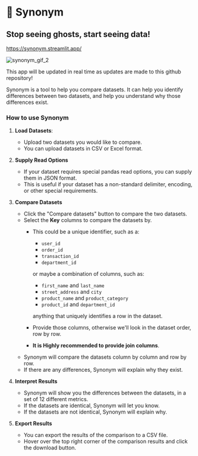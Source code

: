 # :ghost: Synonym

## Stop seeing ghosts, start seeing data!

https://synonym.streamlit.app/

![synonym_gif_2](https://github.com/user-attachments/assets/9bfae2a8-3828-42cd-8fa2-489892d64ce5)


This app will be updated in real time as updates are made to this github repository!

Synonym is a tool to help you compare datasets. It can help you identify differences between two datasets, and help you understand why those differences exist.
        
### How to use Synonym

1. **Load Datasets**:
     - Upload two datasets you would like to compare.
     - You can upload datasets in CSV or Excel format.

2. **Supply Read Options**
     - If your dataset requires special pandas read options, you can supply them in JSON format.
     - This is useful if your dataset has a non-standard delimiter, encoding, or other special requirements.

3. **Compare Datasets**
     - Click the "Compare datasets" button to compare the two datasets.
     - Select the **Key** columns to compare the datasets by.
          - This could be a unique identifier, such as a:
               
               - `user_id`
               - `order_id`
               - `transaction_id`
               - `department_id`
          
               or maybe a combination of columns, such as:

               - `first_name` and `last_name`
               - `street_address` and `city`
               - `product_name` and `product_category`
               - `product_id` and `department_id`
          
               anything that uniquely identifies a row in the dataset.
          - Provide those columns, otherwise we'll look in the dataset order, row by row.
          - **It is Highly recommended to provide join columns**.
     - Synonym will compare the datasets column by column and row by row.
     - If there are any differences, Synonym will explain why they exist.

4. **Interpret Results**
     - Synonym will show you the differences between the datasets, in a set of 12 different metrics.
     - If the datasets are identical, Synonym will let you know.
     - If the datasets are not identical, Synonym will explain why.

5. **Export Results**
     - You can export the results of the comparison to a CSV file.
     - Hover over the top right corner of the comparison results and click the download button.
